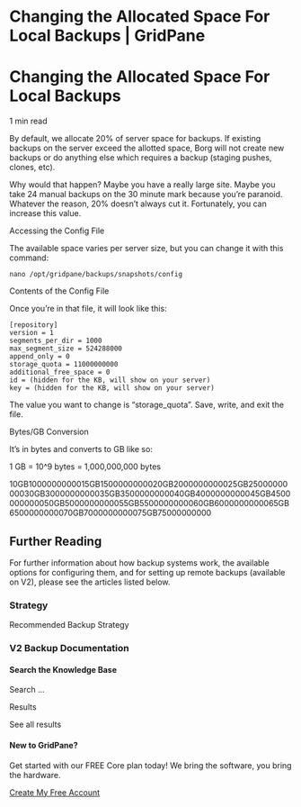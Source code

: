 # Changing the Allocated Space For Local Backups | GridPane

# Changing the Allocated Space For Local Backups

 

1 min read 

By default, we allocate 20% of server space for backups. If existing backups on the server exceed the allotted space, Borg will not create new backups or do anything else which requires a backup (staging pushes, clones, etc).

Why would that happen? Maybe you have a really large site. Maybe you take 24 manual backups on the 30 minute mark because you’re paranoid. Whatever the reason, 20% doesn’t always cut it. Fortunately, you can increase this value.

Accessing the Config File

The available space varies per server size, but you can change it with this command:

```
nano /opt/gridpane/backups/snapshots/config
```

Contents of the Config File

Once you’re in that file, it will look like this:

```
[repository]
version = 1
segments_per_dir = 1000
max_segment_size = 524288000
append_only = 0
storage_quota = 11000000000
additional_free_space = 0
id = (hidden for the KB, will show on your server)
key = (hidden for the KB, will show on your server)
```

The value you want to change is “storage_quota”. Save, write, and exit the file.

Bytes/GB Conversion

It’s in bytes and converts to GB like so:

1 GB = 10^9 bytes = 1,000,000,000 bytes

   10GB1000000000015GB1500000000020GB2000000000025GB2500000000030GB3000000000035GB3500000000040GB4000000000045GB4500000000050GB5000000000055GB5500000000060GB6000000000065GB6500000000070GB7000000000075GB75000000000 

## Further Reading

For further information about how backup systems work, the available options for configuring them, and for setting up remote backups (available on V2), please see the articles listed below.

### Strategy

Recommended Backup Strategy

### V2 Backup Documentation

 

 

#### Search the Knowledge Base

Search ...

 Results

See all results

#### New to GridPane?

Get started with our FREE Core plan today! We bring the software, you bring the hardware.

[Create My Free Account](https://gridpane.com/checkout/?plan=core)

